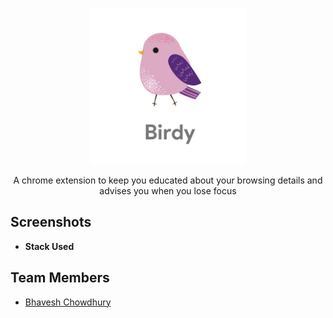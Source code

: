 <p align="center">
<a href="https://github.com/bhaveshc789/Birdy">
<img alt="birdy" src="birdy-logo.png" width="250">
</a>
</p>

<p align="center">
A chrome extension to keep you educated about your browsing details and advises you when you lose focus
</p>

<!-- <h3 align="center">
Wireframes
</h3> -->

## Screenshots
<!-- <div style={{display: flex; flex-direction: row}}>
<img src="assets/prototypes/1.png" width="270" />
<img src="assets/prototypes/2.png" width="270" />
<img src="assets/prototypes/3.png" width="270" />
</div>
<div style={{display: flex; flex-direction: row}}>
<img src="assets/prototypes/4.png" width="270" />
<img src="assets/prototypes/5.png" width="270" />
<img src="assets/prototypes/6.png" width="270" />
</div> -->

<!-- ## TODO

- [x] <b>Design</b>
    - [x] Wireframes 
        - Brainstorm and draw the skeletal structure of the mobile app
        - [x] Research user stories for the app
        - [x] :star: Sketch Prototypes - Make high fidelity prototypes using Sketch
        - [x] :star: Logo - Make a logo

- <b>API's</b>
    - [Foursquare](https://developer.foursquare.com/) 
    - Google Map 
    - [Facebook OAuth](https://developers.facebook.com/docs/facebook-login/web) 

- [x] <b>Navigation </b>
    - [x] Navigation Tree Structure  
    - [x] Build Empty Screens -->
    
-  <b>Stack Used</b>
    
## Team Members
- [Bhavesh Chowdhury](https://github.com/bhaveshc789) 


